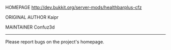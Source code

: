 HOMEPAGE http://dev.bukkit.org/server-mods/healthbarplus-cfz

ORIGINAL AUTHOR Kaipr

MAINTAINER Confuz3d

---------------------------

Please report bugs on the project's homepage.